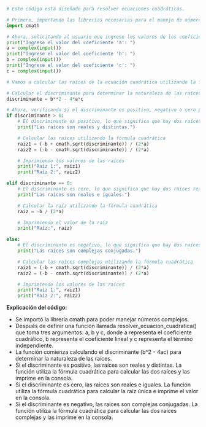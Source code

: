 ```python
# Este código está diseñado para resolver ecuaciones cuadráticas.

# Primero, importando las librerías necesarias para el manejo de números complejos
import cmath

# Ahora, solicitando al usuario que ingrese los valores de los coeficientes de la ecuación cuadrática
print("Ingrese el valor del coeficiente 'a': ")
a = complex(input())
print("Ingrese el valor del coeficiente 'b': ")
b = complex(input())
print("Ingrese el valor del coeficiente 'c': ")
c = complex(input())

# Vamos a calcular las raíces de la ecuación cuadrática utilizando la fórmula cuadrática:

# Calcular el discriminante para determinar la naturaleza de las raíces
discriminante = b**2 - 4*a*c

# Ahora, verificando si el discriminante es positivo, negativo o cero para determinar el tipo de raíces
if discriminante > 0:
    # El discriminante es positivo, lo que significa que hay dos raíces reales distintas
    print("Las raíces son reales y distintas.")

    # Calcular las raíces utilizando la fórmula cuadrática
    raiz1 = (-b + cmath.sqrt(discriminante)) / (2*a)
    raiz2 = (-b - cmath.sqrt(discriminante)) / (2*a)

    # Imprimiendo los valores de las raíces
    print("Raíz 1:", raiz1)
    print("Raíz 2:", raiz2)

elif discriminante == 0:
    # El discriminante es cero, lo que significa que hay dos raíces reales iguales
    print("Las raíces son reales e iguales.")

    # Calcular la raíz utilizando la fórmula cuadrática
    raiz = -b / (2*a)

    # Imprimiendo el valor de la raíz
    print("Raíz:", raiz)

else:
    # El discriminante es negativo, lo que significa que hay dos raíces complejas conjugadas
    print("Las raíces son complejas conjugadas.")

    # Calcular las raíces complejas utilizando la fórmula cuadrática
    raiz1 = (-b + cmath.sqrt(discriminante)) / (2*a)
    raiz2 = (-b - cmath.sqrt(discriminante)) / (2*a)

    # Imprimiendo los valores de las raíces
    print("Raíz 1:", raiz1)
    print("Raíz 2:", raiz2)

```

**Explicación del código:**

* Se importó la librería cmath para poder manejar números complejos.
* Después de definir una función llamada resolver_ecuacion_cuadratica() que toma tres argumentos: a, b y c, donde a representa el coeficiente cuadrático, b representa el coeficiente lineal y c representa el término independiente.
* La función comienza calculando el discriminante (b^2 - 4ac) para determinar la naturaleza de las raíces.
* Si el discriminante es positivo, las raíces son reales y distintas. La función utiliza la fórmula cuadrática para calcular las dos raíces y las imprime en la consola.
* Si el discriminante es cero, las raíces son reales e iguales. La función utiliza la fórmula cuadrática para calcular la raíz única e imprime el valor en la consola.
* Si el discriminante es negativo, las raíces son complejas conjugadas. La función utiliza la fórmula cuadrática para calcular las dos raíces complejas y las imprime en la consola.
